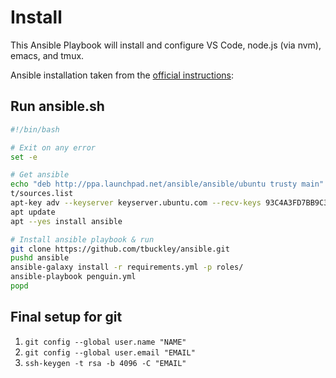 # Install

This Ansible Playbook will install and configure VS Code, node.js (via nvm), emacs, and tmux.

Ansible installation taken from the [official instructions](https://docs.ansible.com/ansible/latest/installation_guide/intro_installation.html#latest-releases-via-apt-debian):

## Run ansible.sh

```bash
#!/bin/bash

# Exit on any error
set -e

# Get ansible
echo "deb http://ppa.launchpad.net/ansible/ansible/ubuntu trusty main" >> /etc/ap
t/sources.list
apt-key adv --keyserver keyserver.ubuntu.com --recv-keys 93C4A3FD7BB9C367
apt update
apt --yes install ansible

# Install ansible playbook & run
git clone https://github.com/tbuckley/ansible.git
pushd ansible
ansible-galaxy install -r requirements.yml -p roles/
ansible-playbook penguin.yml
popd
```

## Final setup for git

1. `git config --global user.name "NAME"`
2. `git config --global user.email "EMAIL"`
3. `ssh-keygen -t rsa -b 4096 -C "EMAIL"`
